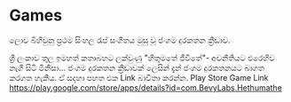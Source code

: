 # Games

ලොව බිහිවුනු ප්‍රථම සිංහල රැප් සංගීතය මුසු වූ ජංගම දුරකතන ක්‍රීඩාව.

ශ්‍රී ලංකාව තුල ඉමහත් කතාබහට ලක්වුණු "හිතුමතේ ජීවිතේ"- අවනීතියට එරෙහිව නැගී සිටි මිනිසා... ජංගම දුරකතන ක්‍රීඩාවක් ලෙසින් දැන් ජංගම දුරකතනයට බාගත කරගත හැකිය. ඒ සදහා පහත එක Link බාවිතා කරන්න.
Play Store Game Link 
https://play.google.com/store/apps/details?id=com.BevyLabs.Hethumathe 
